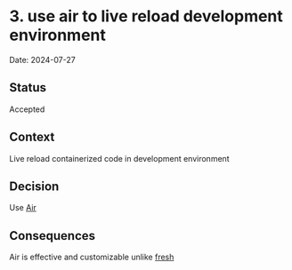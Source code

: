 # 3. use air to live reload development environment

Date: 2024-07-27

## Status

Accepted

## Context

Live reload containerized code in development environment

## Decision

Use [Air](https://github.com/air-verse/air)

## Consequences

Air is effective and customizable unlike [fresh](https://github.com/zzwx/fresh)
